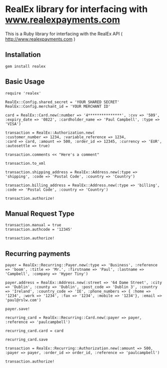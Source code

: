 # RealEx library for interfacing with www.realexpayments.com #

This is a Ruby library for interfacing with the RealEx API ( http://www.realexpayments.com )

## Installation ##

    gem install realex

## Basic Usage ##

    require 'realex'

    RealEx::Config.shared_secret = 'YOUR SHARED SECRET'
    RealEx::Config.merchant_id = 'YOUR MERCHANT ID'

    card = RealEx::Card.new(:number => '4***************', :cvv => '509', :expiry_date => '0822', :cardholder_name => 'Paul Campbell', :type => 'VISA')

    transaction = RealEx::Authorization.new(
    :customer_number => 1234, :variable_reference => 1234,
    :card => card, :amount => 500, :order_id => 12345, :currency => 'EUR', :autosettle => true)

    transaction.comments << "Here's a comment"

    transaction.to_xml

    transaction.shipping_address = RealEx::Address.new(:type => 'shipping', :code => 'Postal Code', :country => 'Country')

    transaction.billing_address = RealEx::Address.new(:type => 'billing', :code => 'Postal Code', :country => 'Country')

    transaction.authorize!

## Manual Request Type ##

    transaction.manual = true
    transaction.authcode = '12345'

    transaction.authorize!


## Recurring payments ##

    payer = RealEx::Recurring::Payer.new(:type => 'Business', :reference => 'boom', :title => 'Mr.', :firstname => 'Paul', :lastname => 'Campbell', :company => 'Hyper Tiny')

    payer.address = RealEx::Address.new(:street => '64 Dame Street', :city => 'Dublin', :county => 'Dublin', :post_code => 'Dublin 3', :country => 'Ireland', :country_code => 'IE', :phone_numbers => { :home => '1234', :work => '1234', :fax => '1234', :mobile => '1234'}, :email => 'paul@rslw.com')

    payer.save!

    recurring_card = RealEx::Recurring::Card.new(:payer => payer, :reference => 'paulcampbell')

    recurring_card.card = card

    recurring_card.save

    transaction = RealEx::Recurring::Authorization.new(:amount => 500, :payer => payer, :order_id => order_id, :reference => 'paulcampbell')

    transaction.authorize!
